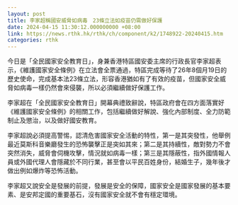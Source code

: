 ```yaml
---
layout: post
title: 李家超稱國安威脅如病毒　23條立法如疫苗仍需做好保護
date: 2024-04-15 11:30:12.000000000 +08:00
link: https://news.rthk.hk/rthk/ch/component/k2/1748922-20240415.htm
categories: rthk
---
```


今日是「全民國家安全教育日」，身兼香港特區國安委主席的行政長官李家超表示，《維護國家安全條例》在立法會全票通過，特區完成等待了26年8個月19日的歷史使命，完成基本法23條立法，形容香港猶如有了有效的疫苗，但國家安全威脅如病毒一樣仍然會來侵襲，所以必須繼續做好保護工作。

李家超在「全民國家安全教育日」開幕典禮致辭說，特區政府會在四方面落實好《維護國家安全條例》的相關工作，包括繼續做好解說、強化內部制度、全力防範制止及懲治，以及做好國安教育。

李家超說必須提高警惕，認清危害國家安全活動的特性，第一是其突發性，他舉例最近莫斯科音樂廳發生的恐怖襲擊正是突如其來；第二是其持續性，敵對勢力不會突然消失，威脅會伺機攻擊，情況就如病毒一樣；第三是其隱蔽性，指外國情報人員或外國代理人會隱藏於不同行業，甚至會以平民百姓身份，結婚生子，幾年後才做出例如爆炸等恐怖活動。

李家超又說安全是發展的前提，發展是安全的保障，國家安全是國家發展的基本要素、是安邦定國的重要基石，沒有國家安全就不會有穩定環境。
